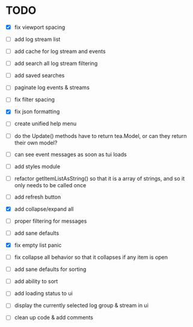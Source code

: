 # TODO
- [x] fix viewport spacing
- [ ] add log stream list
- [ ] add cache for log stream and events
- [ ] add search all log stream filtering
- [ ] add saved searches
- [ ] paginate log events & streams
- [ ] fix filter spacing
- [x] fix json formatting
- [ ] create unified help menu
- [ ] do the Update() methods have to return tea.Model, or can they return their own model?
- [ ] can see event messages as soon as tui loads
- [ ] add styles module
- [ ] refactor getItemListAsString() so that it is a array of strings, and so it only needs to be called once
- [ ] add refresh button
- [x] add collapse/expand all
- [ ] proper filtering for messages
- [ ] add sane defaults
- [x] fix empty list panic
- [ ] fix collapse all behavior so that it collapses if any item is open
- [ ] add sane defaults for sorting
- [ ] add ability to sort
- [ ] add loading status to ui
- [ ] display the currently selected log group & stream in ui


- [ ] clean up code & add comments
